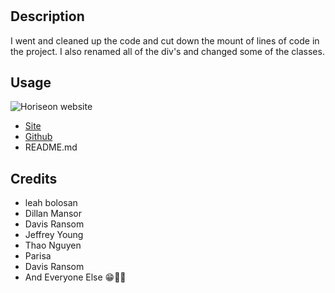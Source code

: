 # <Horiseon>
## Description
I went and cleaned up the code and cut down the mount of lines of code in the project.
I also renamed all of the div's and changed some of the classes.
## Usage
  ![Horiseon website](assets/images/screenshot.png)
 - [Site](https://ngolston.github.io/horiseon/)
 - [Github](https://github.com/ngolston/horiseon/)
 - README.md
## Credits
- leah bolosan
- Dillan Mansor
- Davis Ransom
- Jeffrey Young
- Thao Nguyen
- Parisa
- Davis Ransom
- And Everyone Else 😁🙏🏾